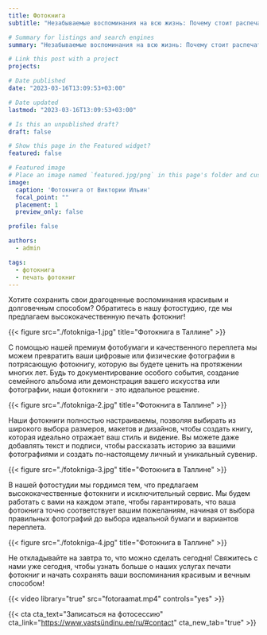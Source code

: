 ```yaml
---
title: Фотокнига
subtitle: "Незабываемые воспоминания на всю жизнь: Почему стоит распечатать фотографии в красивую фотокнигу"

# Summary for listings and search engines
summary: "Незабываемые воспоминания на всю жизнь: Почему стоит распечатать фотографии в красивую фотокнигу"

# Link this post with a project
projects: 

# Date published
date: "2023-03-16T13:09:53+03:00"

# Date updated
lastmod: "2023-03-16T13:09:53+03:00"

# Is this an unpublished draft?
draft: false

# Show this page in the Featured widget?
featured: false

# Featured image
# Place an image named `featured.jpg/png` in this page's folder and customize its options here.
image:
  caption: 'Фотокнига от Виктории Ильин'
  focal_point: ""
  placement: 1
  preview_only: false

profile: false

authors:
  - admin

tags:
  - фотокнига
  - печать фотокниг
---
```

Хотите сохранить свои драгоценные воспоминания красивым и долговечным способом? Обратитесь в нашу фотостудию, где мы предлагаем высококачественную печать фотокниг!

{{< figure src="./fotokniga-1.jpg" title="Фотокнига в Таллине" >}}

С помощью нашей премиум фотобумаги и качественного переплета мы можем превратить ваши цифровые или физические фотографии в потрясающую фотокнигу, которую вы будете ценить на протяжении многих лет. Будь то документирование особого события, создание семейного альбома или демонстрация вашего искусства или фотографии, наши фотокниги - это идеальное решение.

{{< figure src="./fotokniga-2.jpg" title="Фотокнига в Таллине" >}}

Наши фотокниги полностью настраиваемы, позволяя выбирать из широкого выбора размеров, макетов и дизайнов, чтобы создать книгу, которая идеально отражает ваш стиль и видение. Вы можете даже добавлять текст и подписи, чтобы рассказать историю за вашими фотографиями и создать по-настоящему личный и уникальный сувенир.

{{< figure src="./fotokniga-3.jpg" title="Фотокнига в Таллине" >}}

В нашей фотостудии мы гордимся тем, что предлагаем высококачественные фотокниги и исключительный сервис. Мы будем работать с вами на каждом этапе, чтобы гарантировать, что ваша фотокнига точно соответствует вашим пожеланиям, начиная от выбора правильных фотографий до выбора идеальной бумаги и вариантов переплета.

{{< figure src="./fotokniga-4.jpg" title="Фотокнига в Таллине" >}}

Не откладывайте на завтра то, что можно сделать сегодня! Свяжитесь с нами уже сегодня, чтобы узнать больше о наших услугах печати фотокниг и начать сохранять ваши воспоминания красивым и вечным способом!

{{< video library="true" src="fotoraamat.mp4" controls="yes" >}}

{{< cta cta_text="Записаться на фотосессию" cta_link="https://www.vastsündinu.ee/ru/#contact" cta_new_tab="true" >}}